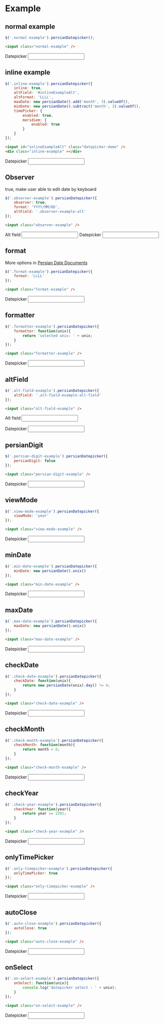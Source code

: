 # Example


## normal example

```javascript
$('.normal-example').persianDatepicker();
```

```html
<input class="normal-example" />
```
<label>Datepicker</label>
<input class="datepicker-demo normal-example" />


## inline example

```javascript
$('.inline-example').persianDatepicker({
    inline: true,
    altField: '#inlineExampleAlt',
    altFormat: 'LLLL',
    maxDate: new persianDate().add('month', 3).valueOf(),
    minDate: new persianDate().subtract('month', 3).valueOf(),
    timePicker: {
        enabled: true,
        meridiem: {
            enabled: true
        }
    }
});
```

```html
<input id="inlineExampleAlt" class="datepicker-demo" />
<div class="inline-example" ></div>
```

<label>Datepicker</label>
<input id="inlineExampleAlt" class="datepicker-demo" />
<div class="inline-example" ></div>

## Observer

true, make user able to edit date by keyboard

```javascript
$('.observer-example').persianDatepicker({
    observer: true,
    format: 'YYYY/MM/DD',
    altField: '.observer-example-alt'
});
```

```html
<input class="observer-example" />
```
<label>Alt field</label>
<input class="datepicker-demo observer-example-alt" />
<label>Datepicker</label>
<input class="datepicker-demo observer-example" />


## format

More options in [Persian Date Documents](http://babakhani.github.io/PersianWebToolkit/datepicker)

```javascript
$('.format-example').persianDatepicker({
    format: 'LLLL' 
});
```

```html
<input class="format-example" />
```
<label>Datepicker</label>
<input class="datepicker-demo format-example" />


## formatter

```javascript
$('.formatter-example').persianDatepicker({
    formatter: function(unix){
        return 'selected unix: ' + unix; 
    } 
});
```

```html
<input class="formatter-example" />
```
<label>Datepicker</label>
<input class="datepicker-demo formatter-example" />


## altField

```javascript
$('.alt-field-example').persianDatepicker({
    altField: '.alt-field-example-alt-field'
});
```

```html
<input class="alt-field-example" />
```
<label>Alt field</label>
<input class="datepicker-demo-alt alt-field-example-alt-field" />

<label>Datepicker</label>
<input class="datepicker-demo alt-field-example" />


## persianDigit

```javascript
$('.persian-digit-example').persianDatepicker({
    persianDigit: false
});
```

```html
<input class="persian-digit-example" />
```
<label>Datepicker</label>
<input class="datepicker-demo persian-digit-example" />


## viewMode

```javascript
$('.view-mode-example').persianDatepicker({
    viewMode: 'year'
});
```

```html
<input class="view-mode-example" />
```
<label>Datepicker</label>
<input class="datepicker-demo view-mode-example" />



## minDate

```javascript
$('.min-date-example').persianDatepicker({
    minDate: new persianDate().unix()
});
```

```html
<input class="min-date-example" />
```
<label>Datepicker</label>
<input class="datepicker-demo min-date-example" />



## maxDate

```javascript
$('.max-date-example').persianDatepicker({
    maxDate: new persianDate().unix()
});
```

```html
<input class="max-date-example" />
```
<label>Datepicker</label>
<input class="datepicker-demo max-date-example" />



## checkDate

```javascript
$('.check-date-example').persianDatepicker({
    checkDate: function(unix){
        return new persianDate(unix).day() != 4;
    }
});
```

```html
<input class="check-date-example" />
```
<label>Datepicker</label>
<input class="datepicker-demo check-date-example" />


## checkMonth

```javascript
$('.check-month-example').persianDatepicker({
    checkMonth: function(month){
        return month < 6;
    }
});
```

```html
<input class="check-month-example" />
```
<label>Datepicker</label>
<input class="datepicker-demo check-month-example" />


## checkYear

```javascript
$('.check-year-example').persianDatepicker({
    checkYear: function(year){
        return year >= 1391;
    }
});
```

```html
<input class="check-year-example" />
```
<label>Datepicker</label>
<input class="datepicker-demo check-year-example" />


## onlyTimePicker

```javascript
$('.only-timepicker-example').persianDatepicker({
    onlyTimePicker: true
});
```

```html
<input class="only-timepicker-example" />
```
<label>Datepicker</label>
<input class="datepicker-demo only-timepicker-example" />


## autoClose

```javascript
$('.auto-close-example').persianDatepicker({
    autoClose: true
});
```

```html
<input class="auto-close-example" />
```
<label>Datepicker</label>
<input class="datepicker-demo auto-close-example" />



## onSelect

```javascript
$('.on-select-example').persianDatepicker({
    onSelect: function(unix){
        console.log('datepicker select : ' + unix);
    }
});
```

```html
<input class="on-select-example" />
```
<label>Datepicker</label>
<input class="datepicker-demo on-select-example" />












